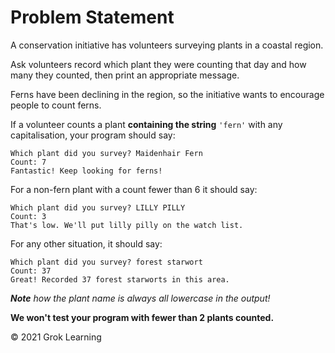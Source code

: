 # Problem Statement

A conservation initiative has volunteers surveying plants in a coastal region.

Ask volunteers record which plant they were counting that day and how many they counted, then print an appropriate message.

Ferns have been declining in the region, so the initiative wants to encourage people to count ferns.

If a volunteer counts a plant **containing the string** `'fern'` with any capitalisation, your program should say:

    Which plant did you survey? Maidenhair Fern
    Count: 7
    Fantastic! Keep looking for ferns!

For a non-fern plant with a count fewer than 6 it should say:

    Which plant did you survey? LILLY PILLY
    Count: 3
    That's low. We'll put lilly pilly on the watch list.

For any other situation, it should say:

    Which plant did you survey? forest starwort
    Count: 37
    Great! Recorded 37 forest starworts in this area.

<em><strong>Note</strong> how the plant name is always all lowercase in the output!</em>

**We won't test your program with fewer than 2 plants counted.**

© 2021 Grok Learning